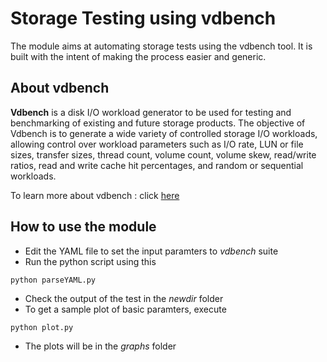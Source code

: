 # Storage Testing using vdbench

The module aims at automating storage tests using the vdbench tool. It is built with the intent of 
making the process easier and generic. 

## About vdbench

**Vdbench** is a disk I/O workload generator to be used for testing and benchmarking of existing
and future storage products. The objective of Vdbench is to generate a wide variety of controlled storage I/O workloads,
allowing control over workload parameters such as I/O rate, LUN or file sizes, transfer sizes,
thread count, volume count, volume skew, read/write ratios, read and write cache hit
percentages, and random or sequential workloads.

To learn more about vdbench : click [here](https://github.com/openebs/test-storage/blob/master/vdbench/vdbench.pdf)

## How to use the module

* Edit the YAML file to set the input paramters to *vdbench* suite
* Run the python script using this
```
python parseYAML.py
```
* Check the output of the test in the *newdir* folder
* To get a sample plot of basic paramters, execute
```
python plot.py
```
* The plots will be in the *graphs* folder


